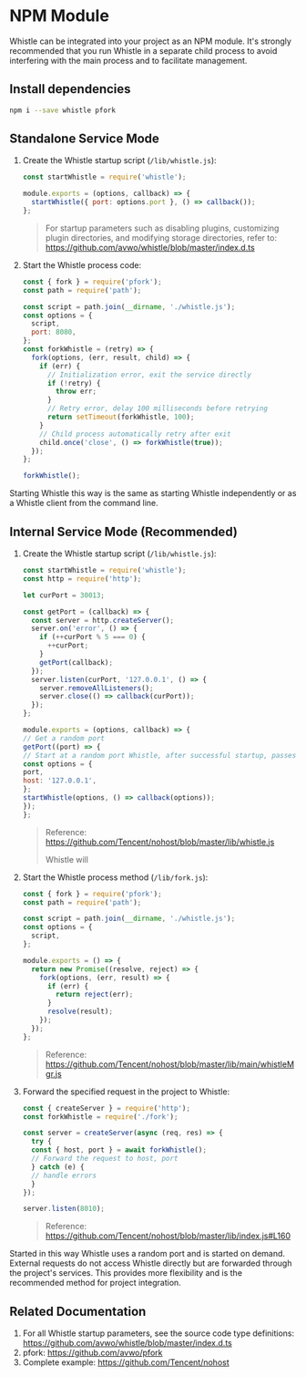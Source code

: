 # NPM Module
Whistle can be integrated into your project as an NPM module. It's strongly recommended that you run Whistle in a separate child process to avoid interfering with the main process and to facilitate management.

## Install dependencies
``` sh
npm i --save whistle pfork
```

## Standalone Service Mode
1. Create the Whistle startup script (`/lib/whistle.js`):
    ``` js
    const startWhistle = require('whistle');

    module.exports = (options, callback) => {
      startWhistle({ port: options.port }, () => callback());
    };
    ```
    > For startup parameters such as disabling plugins, customizing plugin directories, and modifying storage directories, refer to: https://github.com/avwo/whistle/blob/master/index.d.ts
2. Start the Whistle process code:
    ``` js
    const { fork } = require('pfork');
    const path = require('path');

    const script = path.join(__dirname, './whistle.js');
    const options = {
      script,
      port: 8080,
    };
    const forkWhistle = (retry) => {
      fork(options, (err, result, child) => {
        if (err) {
          // Initialization error, exit the service directly
          if (!retry) {
            throw err;
          }
          // Retry error, delay 100 milliseconds before retrying
          return setTimeout(forkWhistle, 100);
        }
        // Child process automatically retry after exit
        child.once('close', () => forkWhistle(true));
      });
    };

    forkWhistle();
    ```

Starting Whistle this way is the same as starting Whistle independently or as a Whistle client from the command line.

## Internal Service Mode (Recommended)

1. Create the Whistle startup script (`/lib/whistle.js`):
    ``` js
    const startWhistle = require('whistle');
    const http = require('http');

    let curPort = 30013;

    const getPort = (callback) => {
      const server = http.createServer();
      server.on('error', () => {
        if (++curPort % 5 === 0) {
          ++curPort;
        }
        getPort(callback);
      });
      server.listen(curPort, '127.0.0.1', () => {
        server.removeAllListeners();
        server.close(() => callback(curPort));
      });
    };

    module.exports = (options, callback) => {
    // Get a random port
    getPort((port) => {
    // Start at a random port Whistle, after successful startup, passes startup parameters to the parent process.
    const options = {
    port,
    host: '127.0.0.1',
    };
    startWhistle(options, () => callback(options));
    });
    };
    ```
    > Reference: https://github.com/Tencent/nohost/blob/master/lib/whistle.js
    >
    > Whistle will
2. Start the Whistle process method (`/lib/fork.js`):
    ``` js
    const { fork } = require('pfork');
    const path = require('path');

    const script = path.join(__dirname, './whistle.js');
    const options = {
      script,
    };

    module.exports = () => {
      return new Promise((resolve, reject) => {
        fork(options, (err, result) => {
          if (err) {
            return reject(err);
          }
          resolve(result);
        });
      });
    };
    ```
    > Reference: https://github.com/Tencent/nohost/blob/master/lib/main/whistleMgr.js
3. Forward the specified request in the project to Whistle:
    ``` js
    const { createServer } = require('http');
    const forkWhistle = require('./fork');

    const server = createServer(async (req, res) => {
      try {
      const { host, port } = await forkWhistle();
      // Forward the request to host, port
      } catch (e) {
      // handle errors
      }
    });

    server.listen(8010);
    ```
    > Reference: https://github.com/Tencent/nohost/blob/master/lib/index.js#L160

Started in this way Whistle uses a random port and is started on demand. External requests do not access Whistle directly but are forwarded through the project's services. This provides more flexibility and is the recommended method for project integration.

## Related Documentation

1. For all Whistle startup parameters, see the source code type definitions: https://github.com/avwo/whistle/blob/master/index.d.ts
2. pfork: https://github.com/avwo/pfork
3. Complete example: https://github.com/Tencent/nohost
